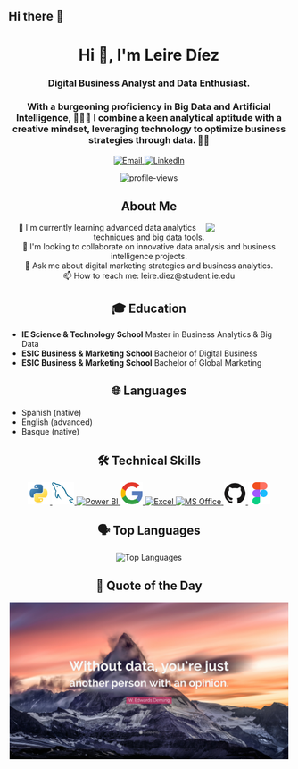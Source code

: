 ## Hi there 👋

<!-- Header with your name and a short description -->
<h1 align="center">Hi 👋, I'm Leire Díez </h1>
<h3 align="center">Digital Business Analyst and Data Enthusiast.</h3>
<h3 align="center">With a burgeoning proficiency in Big Data and Artificial Intelligence, 👩🏽‍💻 I combine a keen analytical aptitude with a creative mindset, leveraging technology to optimize business strategies through data. 🙏🏻</h3>

<!-- Social icons section -->
<p align="center">
  <a href="mailto:leire.diez@student.ie.edu" target="blank">
    <img align="center" src="https://cdn.jsdelivr.net/npm/simple-icons@v3/icons/gmail.svg" alt="Email" height="30" width="40" />
  </a>
  <a href="https://linkedin.com/in/leire-diez" target="blank">
    <img align="center" src="https://cdn.jsdelivr.net/npm/simple-icons@v3/icons/linkedin.svg" alt="LinkedIn" height="30" width="40" />
  </a>
</p>

<!-- Profile views -->
<p align="center"> 
  <img src="https://komarev.com/ghpvc/?username=leirediez&label=Profile%20views&color=0e75b6&style=flat" alt="profile-views" /> 
</p>

<!-- About me section -->
<h2 align="center">About Me</h2>
<p align="center">
  <img align="right" src="https://avatars.githubusercontent.com/u/[Leirediezg]?v=4" width="150" />
  🌱 I'm currently learning advanced data analytics techniques and big data tools.<br/>
  👯 I'm looking to collaborate on innovative data analysis and business intelligence projects.<br/>
  💬 Ask me about digital marketing strategies and business analytics.<br/>
  📫 How to reach me: leire.diez@student.ie.edu<br/>
</p>

<!-- Education section -->
<h2 align="center">🎓 Education</h2>
<p align="center">
  <ul>
    <li><strong>IE Science & Technology School</strong> Master in Business Analytics & Big Data</li>
    <li><strong>ESIC Business & Marketing School</strong> Bachelor of Digital Business</li>
    <li><strong>ESIC Business & Marketing School</strong> Bachelor of Global Marketing</li>
  </ul>
</p>

<!-- Languages section -->
<h2 align="center">🌐 Languages</h2>
<p align="center">
  <ul>
    <li>Spanish (native)</li>
    <li>English (advanced)</li>
    <li>Basque (native)</li>
  </ul>
</p>

<!-- Technical Skills section -->
<h2 align="center">🛠️ Technical Skills</h2>
<p align="center">
  <a href="https://www.python.org" target="_blank"> 
    <img src="https://raw.githubusercontent.com/devicons/devicon/master/icons/python/python-original.svg" alt="Python" width="40" height="40"/> 
  </a>
  <a href="https://www.w3schools.com/sql/" target="_blank"> 
    <img src="https://raw.githubusercontent.com/devicons/devicon/master/icons/mysql/mysql-original.svg" alt="SQL" width="40" height="40"/> 
  </a>
  <a href="https://powerbi.microsoft.com/" target="_blank"> 
    <img src="https://raw.githubusercontent.com/devicons/devicon/master/icons/powerbi/powerbi-original.svg" alt="Power BI" width="40" height="40"/> 
  </a>
  <a href="https://analytics.google.com/" target="_blank"> 
    <img src="https://raw.githubusercontent.com/devicons/devicon/master/icons/google/google-original.svg" alt="Google Analytics" width="40" height="40"/> 
  </a>
  <a href="https://www.microsoft.com/en-us/microsoft-365/excel" target="_blank"> 
    <img src="https://raw.githubusercontent.com/devicons/devicon/master/icons/excel/excel-original.svg" alt="Excel" width="40" height="40"/> 
  </a>
  <a href="https://www.microsoft.com/en-us/microsoft-365" target="_blank"> 
    <img src="https://raw.githubusercontent.com/devicons/devicon/master/icons/office/office-original.svg" alt="MS Office" width="40" height="40"/> 
  </a>
  <a href="https://github.com/" target="_blank"> 
    <img src="https://raw.githubusercontent.com/devicons/devicon/master/icons/github/github-original.svg" alt="GitHub" width="40" height="40"/> 
  </a>
  <a href="https://www.uxdesigninstitute.com/" target="_blank"> 
    <img src="https://raw.githubusercontent.com/devicons/devicon/master/icons/figma/figma-original.svg" alt="UX" width="40" height="40"/> 
  </a>
</p>


<!-- Top Languages -->
<h2 align="center">🗣️ Top Languages</h2>
<p align="center">
  <img align="center" src="https://github-readme-stats.vercel.app/api/top-langs?username=Leirediezg&show_icons=true&locale=en&layout=compact" alt="Top Languages" />
</p>

<!-- Custom Section: Quotes or Fun Section -->
<h2 align="center">🌟 Quote of the Day</h2>
<p align="center">

<img src="6374221-W-Edwards-Deming-Quote-Without-data-you-re-just-another-person.jpg" alt="Descripción de la imagen" width="500"/>

</p>
